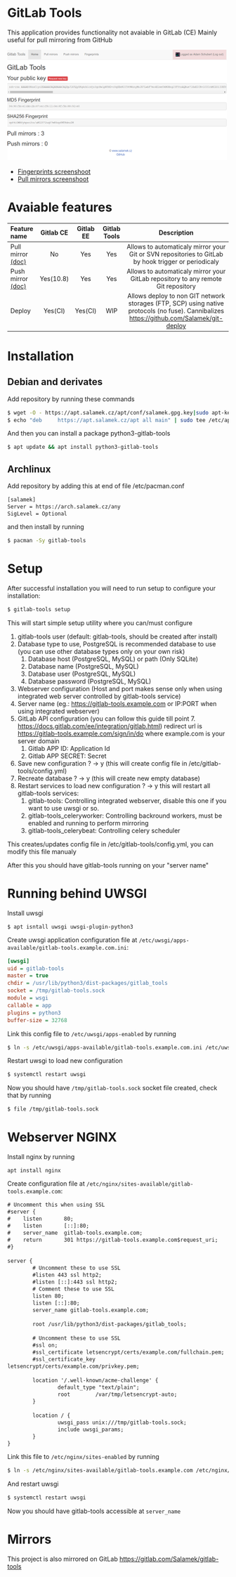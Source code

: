 # GitLab Tools

This application provides functionality not avaiable in GitLab (CE)
Mainly useful for pull mirroring from GitHub

[![Home](doc/img/home_thumb.png)](doc/img/home.png)
* [Fingerprints screenshoot](doc/img/fingerprints.png)
* [Pull mirrors screenshoot](doc/img/pull_mirrors.png)


# Avaiable features

|  Feature name |  Gitlab CE  |  Gitlab EE  |  Gitlab Tools  | Description | 
|:--------------|:-----------:|:-----------:|:--------------:|:-----------:|
|  Pull mirror [(doc)](https://github.com/Salamek/gitlab-tools/wiki/1.-Pull-mirror-configuration-guide)  |      No     |     Yes     |       Yes      | Allows to automaticaly mirror your Git or SVN repositories to GitLab by hook trigger or periodicaly |
|  Push mirror [(doc)](https://github.com/Salamek/gitlab-tools/wiki/2.-Push-mirror-configuration-guide)  |  Yes(10.8)  |     Yes     |       Yes      | Allows to automaticaly mirror your GitLab repository to any remote Git repository |
|  Deploy       |   Yes(CI)   |   Yes(CI)   |       WIP      | Allows deploy to non GIT network storages (FTP, SCP) using native protocols (no fuse). Cannibalizes https://github.com/Salamek/git-deploy |

# Installation

## Debian and derivates

Add repository by running these commands

```bash
$ wget -O - https://apt.salamek.cz/apt/conf/salamek.gpg.key|sudo apt-key add -
$ echo "deb     https://apt.salamek.cz/apt all main" | sudo tee /etc/apt/sources.list.d/salamek.cz.list
```

And then you can install a package python3-gitlab-tools

```bash
$ apt update && apt install python3-gitlab-tools
```

## Archlinux

Add repository by adding this at end of file /etc/pacman.conf

```
[salamek]
Server = https://arch.salamek.cz/any
SigLevel = Optional
```

and then install by running

```bash
$ pacman -Sy gitlab-tools
```

# Setup

After successful installation you will need to run setup to configure your installation:

```bash
$ gitlab-tools setup
```

This will start simple setup utility where you can/must configure

1. gitlab-tools user (default: gitlab-tools, should be created after install)
2. Database type to use, PostgreSQL is recommended database to use (you can use other database types only on your own risk)
    1. Database host (PostgreSQL, MySQL) or path (Only SQLite)
    2. Database name (PostgreSQL, MySQL)
    3. Database user (PostgreSQL, MySQL)
    4. Database password (PostgreSQL, MySQL)
3. Webserver configuration (Host and port makes sense only when using integrated web server controlled by gitlab-tools service)
4. Server name (eg.: https://gitlab-tools.example.com or IP:PORT when using integrated webserver)
5. GitLab API configuration (you can follow this guide till point 7. https://docs.gitlab.com/ee/integration/gitlab.html) redirect url is https://gitlab-tools.example.com/sign/in/do where example.com is your server domain
    1. Gitlab APP ID: Application Id
    2. Gitlab APP SECRET: Secret
6. Save new configuration ? -> y (this will create config file in /etc/gitlab-tools/config.yml)
7. Recreate database ? -> y (this will create new empty database)
8. Restart services to load new configuration ? -> y this will restart all gitlab-tools services:
    1. gitlab-tools: Controlling integrated webserver, disable this one if you want to use uwsgi or so.
    2. gitlab-tools_celeryworker: Controlling backround workers, must be enabled and running to perform mirroring
    3. gitlab-tools_celerybeat: Controlling celery scheduler

This creates/updates config file in /etc/gitlab-tools/config.yml, you can modify this file manualy

After this you should have gitlab-tools running on your "server name"

# Running behind UWSGI

Install uwsgi

```
$ apt isntall uwsgi uwsgi-plugin-python3
```

Create uwsgi application configuration file at `/etc/uwsgi/apps-available/gitlab-tools.example.com.ini`:
```ini
[uwsgi]
uid = gitlab-tools
master = true
chdir = /usr/lib/python3/dist-packages/gitlab_tools
socket = /tmp/gitlab-tools.sock
module = wsgi
callable = app
plugins = python3
buffer-size = 32768
```

Link this config file to `/etc/uwsgi/apps-enabled` by running
```bash
$ ln -s /etc/uwsgi/apps-available/gitlab-tools.example.com.ini /etc/uwsgi/apps-enabled/
```

Restart uwsgi to load new configuration
```bash
$ systemctl restart uwsgi
```

Now you should have `/tmp/gitlab-tools.sock` socket file created, check that by running
```bash
$ file /tmp/gitlab-tools.sock
```

# Webserver NGINX

Install nginx by running
```
apt install nginx
```

Create configuration file at `/etc/nginx/sites-available/gitlab-tools.example.com`:

```
# Uncomment this when using SSL
#server {
#    listen       80;
#    listen       [::]:80;
#    server_name  gitlab-tools.example.com;
#    return       301 https://gitlab-tools.example.com$request_uri;
#}

server {
        # Uncomment these to use SSL
        #listen 443 ssl http2;
        #listen [::]:443 ssl http2;
        # Comment these to use SSL
        listen 80;
        listen [::]:80;
        server_name gitlab-tools.example.com;

        root /usr/lib/python3/dist-packages/gitlab_tools;

        # Uncomment these to use SSL
        #ssl on;
        #ssl_certificate letsencrypt/certs/example.com/fullchain.pem;
        #ssl_certificate_key letsencrypt/certs/example.com/privkey.pem;

        location '/.well-known/acme-challenge' {
                default_type "text/plain";
                root        /var/tmp/letsencrypt-auto;
        }

        location / {
                uwsgi_pass unix:///tmp/gitlab-tools.sock;
                include uwsgi_params;
        }
}

```

Link this file to `/etc/nginx/sites-enabled` by running
```bash
$ ln -s /etc/nginx/sites-available/gitlab-tools.example.com /etc/nginx/sites-enabled/
```

And restart uwsgi
```bash
$ systemctl restart uwsgi
```

Now you should have gitlab-tools accessible at `server_name`

# Mirrors
This project is also mirrored on GitLab https://gitlab.com/Salamek/gitlab-tools
